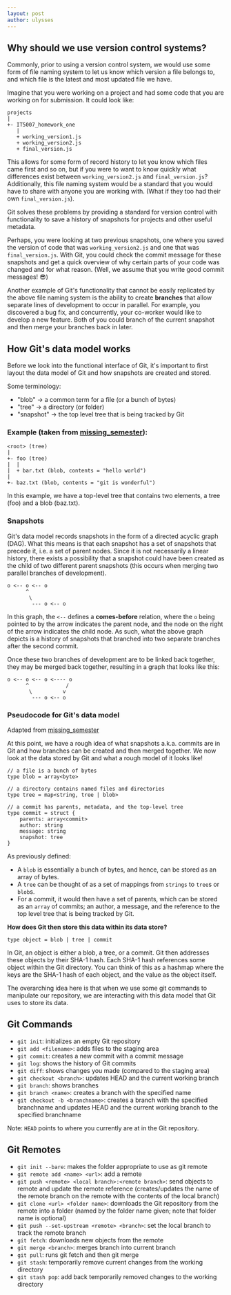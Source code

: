 ```yaml
---
layout: post
author: ulysses
---
```

## Why should we use version control systems?

Commonly, prior to using a version control system, we would use some form of
file naming system to let us know which version a file belongs to, and which
file is the latest and most updated file we have.

Imagine that you were working on a project and had some code that you are
working on for submission. It could look like:

```
projects
|
+- IT5007_homework_one
   |
   + working_version1.js
   + working_version2.js
   + final_version.js
```

This allows for some form of record history to let you know which files came
first and so on, but if you were to want to know quickly what differences
exist between `working_version2.js` and `final_version.js`? Additionally, this
file naming system would be a standard that you would have to share with anyone
you are working with. (What if they too had their own `final_version.js`).

Git solves these problems by providing a standard for version control with
functionality to save a history of snapshots for projects and other useful
metadata.

Perhaps, you were looking at two previous snapshots, one where you saved the
version of code that was `working_version2.js` and one that was
`final_version.js`. With Git, you could check the commit message for these
snapshots and get a quick overview of why certain parts of your code was changed
and for what reason. (Well, we assume that you write good commit messages! 😎)

Another example of Git's functionality that cannot be easily replicated by the
above file naming system is the ability to create **branches** that allow
separate lines of development to occur in parallel. For example, you discovered
a bug fix, and concurrently, your co-worker would like to develop a new feature.
Both of you could branch of the current snapshot and then merge your branches
back in later.

## How Git's data model works

Before we look into the functional interface of Git, it's important to first
layout the data model of Git and how snapshots are created and stored.

Some terminology:
- "blob" -> a common term for a file (or a bunch of bytes)
- "tree" -> a directory (or folder)
- "snapshot" -> the top level tree that is being tracked by Git

### Example (taken from [missing_semester](https://missing.csail.mit.edu/2020/version-control/)):
```
<root> (tree)
|
+- foo (tree)
|  |
|  + bar.txt (blob, contents = "hello world")
|
+- baz.txt (blob, contents = "git is wonderful")
```

In this example, we have a top-level tree that contains two elements, a tree
(foo) and a blob (baz.txt).

### Snapshots
Git's data model records snapshots in the form of a directed acyclic graph (DAG).
What this means is that each snapshot has a set of snapshots that precede it,
i.e. a set of parent nodes. Since it is not necessarily a linear history, there
exists a possibility that a snapshot could have been created as the child of two
different parent snapshots (this occurs when merging two parallel branches of
development).

```
o <-- o <-- o
      ^
       \
        --- o <-- o
```

In this graph, the `<--` defines a **comes-before** relation, where the `o`
being pointed to by the arrow indicates the parent node, and the node on the
right of the arrow indicates the child node. As such, what the above graph
depicts is a history of snapshots that branched into two separate branches after
the second commit.

Once these two branches of development are to be linked back together, they may
be merged back together, resulting in a graph that looks like this:

```
o <-- o <-- o <---- o
      ^            /
       \          v
        --- o <-- o
```

### Pseudocode for Git's data model
Adapted from [missing_semester](https://missing.csail.mit.edu/2020/version-control/)

At this point, we have a rough idea of what snapshots a.k.a. commits are in Git
and how branches can be created and then merged together. We now look at the
data stored by Git and what a rough model of it looks like!

```
// a file is a bunch of bytes
type blob = array<byte>

// a directory contains named files and directories
type tree = map<string, tree | blob>

// a commit has parents, metadata, and the top-level tree
type commit = struct {
    parents: array<commit>
    author: string
    message: string
    snapshot: tree
}
```

As previously defined:
- A `blob` is essentially a bunch of bytes, and hence, can be stored as an array
of bytes.
- A `tree` can be thought of as a set of mappings from `strings` to `tree`s or
`blob`s.
- For a commit, it would then have a set of parents, which can be stored as an
`array` of commits; an author, a message, and the reference to the top level
tree that is being tracked by Git.

**How does Git then store this data within its data store?**

```
type object = blob | tree | commit
```

In Git, an object is either a blob, a tree, or a commit. Git then addresses these
objects by their SHA-1 hash. Each SHA-1 hash references some object within the
Git directory. You can think of this as a hashmap where the keys are the SHA-1
hash of each object, and the value as the object itself.

The overarching idea here is that when we use some git commands to manipulate
our repository, we are interacting with this data model that Git uses to store
its data.

## Git Commands

- `git init`: initializes an empty Git repository
- `git add <filename>`: adds files to the staging area
- `git commit`: creates a new commit with a commit message
- `git log`: shows the history of Git commits
- `git diff`: shows changes you made (compared to the staging area)
- `git checkout <branch>`: updates HEAD and the current working branch
- `git branch`: shows branches
- `git branch <name>`: creates a branch with the specified name
- `git checkout -b <branchname>`: creates a branch with the specified branchname
and updates HEAD and the current working branch to the specified branchname

Note: `HEAD` points to where you currently are at in the Git repository.

## Git Remotes
- `git init --bare`: makes the folder appropriate to use as git remote
- `git remote add <name> <url>`: add a remote
- `git push <remote> <local branch>:<remote branch>`: send objects to remote and
update the remote reference (creates/updates the name of the remote branch on
the remote with the contents of the local branch)
- `git clone <url> <folder name>`: downloads the Git repository from the remote
into a folder (named by the folder name given; note that folder name is optional)
- `git push --set-upstream <remote> <branch>`: set the local branch to track the
remote branch
- `git fetch`: downloads new objects from the remote
- `git merge <branch>`: merges branch into current branch
- `git pull`: runs git fetch and then git merge
- `git stash`: temporarily remove current changes from the working directory
- `git stash pop`: add back temporarily removed changes to the working directory
